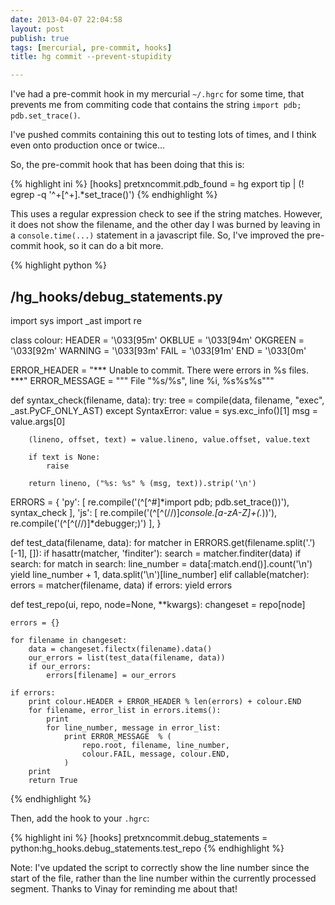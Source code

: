 ```yaml
---
date: 2013-04-07 22:04:58
layout: post
publish: true
tags: [mercurial, pre-commit, hooks]
title: hg commit --prevent-stupidity

---
```



I've had a pre-commit hook in my mercurial ``~/.hgrc`` for some time, that prevents me from commiting code that contains the string ``import pdb; pdb.set_trace()``.

I've pushed commits containing this out to testing lots of times, and I think even onto production once or twice...

So, the pre-commit hook that has been doing that this is:

{% highlight ini %}
[hooks]
pretxncommit.pdb_found = hg export tip | (! egrep -q '^\+[^\+].*set_trace\(\)')
{% endhighlight %}

This uses a regular expression check to see if the string matches. However, it does not show the filename, and the other day I was burned by leaving in a ``console.time(...)`` statement in a javascript file. So, I've improved the pre-commit hook, so it can do a bit more.

{% highlight python %}
## <somewhere-in-your-PYTHONPATH>/hg_hooks/debug_statements.py

import sys
import _ast
import re

class colour:
    HEADER = '\033[95m'
    OKBLUE = '\033[94m'
    OKGREEN = '\033[92m'
    WARNING = '\033[93m'
    FAIL = '\033[91m'
    END = '\033[0m'

ERROR_HEADER = "*** Unable to commit. There were errors in %s files. ***"
ERROR_MESSAGE = """  File "%s/%s", line %i,
%s%s%s"""

def syntax_check(filename, data):
    try:
        tree = compile(data, filename, "exec", _ast.PyCF_ONLY_AST)
    except SyntaxError:
        value = sys.exc_info()[1]
        msg = value.args[0]

        (lineno, offset, text) = value.lineno, value.offset, value.text
        
        if text is None:
            raise
        
        return lineno, ("%s: %s" % (msg, text)).strip('\n')

ERRORS = {
    'py': [
        re.compile('(^[^#]*import pdb; pdb.set_trace\(\))'),
        syntax_check
    ],
    'js': [
        re.compile('(^[^(//)]*console\.[a-zA-Z]+\(.*\))'),
        re.compile('(^[^(//)]*debugger;)')
    ],
}

def test_data(filename, data):
    for matcher in ERRORS.get(filename.split('.')[-1], []):
        if hasattr(matcher, 'finditer'):
            search = matcher.finditer(data)
            if search:
                for match in search:
                    line_number = data[:match.end()].count('\n')
                    yield line_number + 1, data.split('\n')[line_number]
        elif callable(matcher):
            errors = matcher(filename, data)
            if errors:
                yield errors

def test_repo(ui, repo, node=None, **kwargs):
    changeset = repo[node]
    
    errors = {}
    
    for filename in changeset:
        data = changeset.filectx(filename).data()
        our_errors = list(test_data(filename, data))
        if our_errors:
            errors[filename] = our_errors        
    
    if errors:
        print colour.HEADER + ERROR_HEADER % len(errors) + colour.END
        for filename, error_list in errors.items():
            print 
            for line_number, message in error_list:
                print ERROR_MESSAGE  % (
                    repo.root, filename, line_number,
                    colour.FAIL, message, colour.END,
                )
        print
        return True
{% endhighlight %}

Then, add the hook to your ``.hgrc``:

{% highlight ini %}
[hooks]
pretxncommit.debug_statements = python:hg_hooks.debug_statements.test_repo
{% endhighlight %}

Note: I've updated the script to correctly show the line number since the start of the file, rather than the line number within the currently processed segment. Thanks to Vinay for reminding me about that!